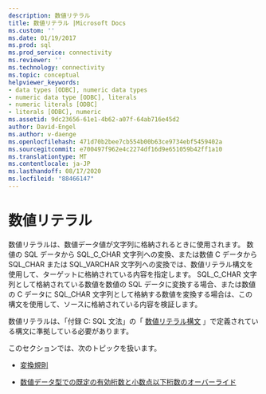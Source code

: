 ```yaml
---
description: 数値リテラル
title: 数値リテラル |Microsoft Docs
ms.custom: ''
ms.date: 01/19/2017
ms.prod: sql
ms.prod_service: connectivity
ms.reviewer: ''
ms.technology: connectivity
ms.topic: conceptual
helpviewer_keywords:
- data types [ODBC], numeric data types
- numeric data type [ODBC], literals
- numeric literals [ODBC]
- literals [ODBC], numeric
ms.assetid: 9dc23656-61e1-4b62-a07f-64ab716e45d2
author: David-Engel
ms.author: v-daenge
ms.openlocfilehash: 471d70b2bee7cb554b00b63ce9734ebf5459402a
ms.sourcegitcommit: e700497f962e4c2274df16d9e651059b42ff1a10
ms.translationtype: MT
ms.contentlocale: ja-JP
ms.lasthandoff: 08/17/2020
ms.locfileid: "88466147"
---
```

# <a name="numeric-literals"></a>数値リテラル
数値リテラルは、数値データ値が文字列に格納されるときに使用されます。 数値の SQL データから SQL_C_CHAR 文字列への変換、または数値 C データから SQL_CHAR または SQL_VARCHAR 文字列への変換では、数値リテラル構文を使用して、ターゲットに格納されている内容を指定します。 SQL_C_CHAR 文字列として格納されている数値を数値の SQL データに変換する場合、または数値の C データに SQL_CHAR 文字列として格納する数値を変換する場合は、この構文を使用して、ソースに格納されている内容を検証します。  
  
 数値リテラルは、「付録 C: SQL 文法」の「 [数値リテラル構文](../../../odbc/reference/appendixes/numeric-literal-syntax.md) 」で定義されている構文に準拠している必要があります。  
  
 このセクションでは、次のトピックを扱います。  
  
-   [変換規則](../../../odbc/reference/appendixes/rules-for-conversions.md)  
  
-   [数値データ型での既定の有効桁数と小数点以下桁数のオーバーライド](../../../odbc/reference/appendixes/overriding-default-precision-and-scale-for-numeric-data-types.md)
